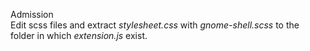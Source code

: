 Admission  
Edit scss files and extract *stylesheet.css* with *gnome-shell.scss* to the folder in which *extension.js* exist.
